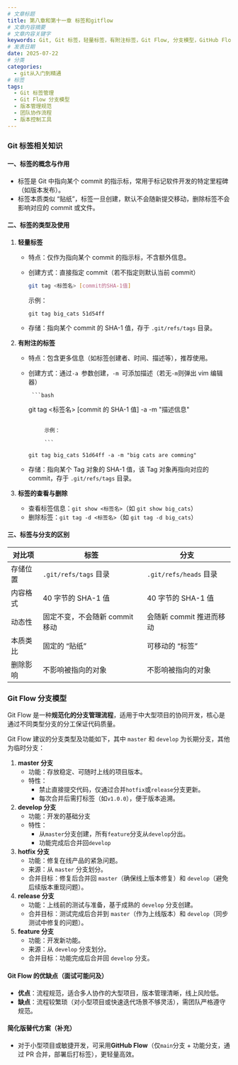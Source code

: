 ```yaml
---
# 文章标题
title: 第八章和第十一章 标签和gitflow
# 文章内容摘要
# 文章内容关键字
keywords: Git, Git 标签，轻量标签，有附注标签，Git Flow, 分支模型，GitHub Flow, 版本管理规范
# 发表日期
date: 2025-07-22
# 分类
categories:
  - git从入门到精通
# 标签
tags:
  - Git 标签管理
  - Git Flow 分支模型
  - 版本管理规范
  - 团队协作流程
  - 版本控制工具
---
```


### Git 标签相关知识

#### 一、标签的概念与作用

- 标签是 Git 中指向某个 commit 的指示标，常用于标记软件开发的特定里程碑（如版本发布）。
- 标签本质类似 “贴纸”，标签一旦创建，默认不会随新提交移动，删除标签不会影响对应的 commit 或文件。
  <!--more-->

#### 二、标签的类型及使用

1.  **轻量标签**

    - 特点：仅作为指向某个 commit 的指示标，不含额外信息。

    - 创建方式：直接指定 commit（若不指定则默认当前 commit）

      ```bash
      git tag <标签名> [commit的SHA-1值]
      ```

      示例：

      ```
      git tag big_cats 51d54ff
      ```

    - 存储：指向某个 commit 的 SHA-1 值，存于 `.git/refs/tags` 目录。

2.  **有附注的标签**

    - 特点：包含更多信息（如标签创建者、时间、描述等），推荐使用。

    - 创建方式：通过`-a `参数创建，`-m `可添加描述（若无`-m`则弹出 vim 编辑器）

           ```bash

      git tag <标签名> [commit 的 SHA-1 值] -a -m "描述信息"

      ````

           示例：

           ```

      git tag big_cats 51d64ff -a -m "big cats are comming"
      ````

    - 存储：指向某个 Tag 对象的 SHA-1 值，该 Tag 对象再指向对应的 commit，存于 `.git/refs/tags` 目录。

3.  **标签的查看与删除**

    - 查看标签信息：`git show <标签名>`（如 `git show big_cats`）
    - 删除标签：`git tag -d <标签名>`（如 `git tag -d big_cats`）

#### 三、标签与分支的区别

| 对比项   | 标签                           | 分支                     |
| -------- | ------------------------------ | ------------------------ |
| 存储位置 | `.git/refs/tags` 目录          | `.git/refs/heads` 目录   |
| 内容格式 | 40 字节的 SHA-1 值             | 40 字节的 SHA-1 值       |
| 动态性   | 固定不变，不会随新 commit 移动 | 会随新 commit 推进而移动 |
| 本质类比 | 固定的 “贴纸”                  | 可移动的 “标签”          |
| 删除影响 | 不影响被指向的对象             | 不影响被指向的对象       |

### Git Flow 分支模型

Git Flow 是一种**规范化的分支管理流程**，适用于中大型项目的协同开发，核心是通过不同类型分支的分工保证代码质量。

Git Flow 建议的分支类型及功能如下，其中 `master` 和 `develop` 为长期分支，其他为临时分支：

1. **master 分支**
   - 功能：存放稳定、可随时上线的项目版本。
   - 特性：
     - 禁止直接提交代码，仅通过合并`hotfix`或`release`分支更新。
     - 每次合并后需打标签（如`v1.0.0`），便于版本追溯。
2. **develop 分支**
   - 功能：开发的基础分支
   - 特性：
     - 从`master`分支创建，所有`feature`分支从`develop`分出。
     - 功能完成后合并回`develop`
3. **hotfix 分支**
   - 功能：修复在线产品的紧急问题。
   - 来源：从 `master` 分支划分。
   - 合并目标：修复后合并回 `master`（确保线上版本修复）和 `develop`（避免后续版本重现问题）。
4. **release 分支**
   - 功能：上线前的测试与准备，基于成熟的 `develop` 分支创建。
   - 合并目标：测试完成后合并到 `master`（作为上线版本）和 `develop`（同步测试中修复的问题）。
5. **feature 分支**
   - 功能：开发新功能。
   - 来源：从 `develop` 分支划分。
   - 合并目标：功能完成后合并回 `develop` 分支。

#### Git Flow 的优缺点（面试可能问及）

- **优点**：流程规范，适合多人协作的大型项目，版本管理清晰，线上风险低。
- **缺点**：流程较繁琐（对小型项目或快速迭代场景不够灵活），需团队严格遵守规范。

#### 简化版替代方案（补充）

- 对于小型项目或敏捷开发，可采用**GitHub Flow**（仅`main`分支 + 功能分支，通过 PR 合并，部署后打标签），更轻量高效。
